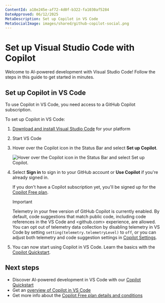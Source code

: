 ```yaml
---
ContentId: a18e245e-af72-4d0f-b322-fa1030af5284
DateApproved: 06/12/2025
MetaDescription: Set up Copilot in VS Code
MetaSocialImage: images/shared/github-copilot-social.png
---
```

# Set up Visual Studio Code with Copilot

Welcome to AI-powered development with Visual Studio Code! Follow the steps in this guide to get started in minutes.

## Set up Copilot in VS Code

To use Copilot in VS Code, you need access to a GitHub Copilot subscription.

To set up Copilot in VS Code:

1. [Download and install Visual Studio Code](https://code.visualstudio.com/Download) for your platform

1. Start VS Code

1. Hover over the Copilot icon in the Status Bar and select **Set up Copilot**.

    ![Hover over the Copilot icon in the Status Bar and select Set up Copilot.](images/setup/setup-copilot-status-bar.png)

1. Select **Sign in** to sign in to your GitHub account or **Use Copilot** if you're already signed in.

    If you don't have a Copilot subscription yet, you'll be signed up for the [Copilot Free plan](https://docs.github.com/en/copilot/managing-copilot/managing-copilot-as-an-individual-subscriber/managing-copilot-free/about-github-copilot-free).

    > [!IMPORTANT]
    > Telemetry in your free version of GitHub Copilot is currently enabled. By default, code suggestions that match public code, including code references in the VS Code and <github.com> experience, are allowed. You can opt out of telemetry data collection by disabling telemetry in VS Code by setting `setting(telemetry.telemetryLevel)` to `off`, or you can adjust both telemetry and code suggestion settings in [Copilot Settings](https://github.com/settings/copilot).

1. You can now start using Copilot in VS Code. Learn the basics with the [Copilot Quickstart](/docs/copilot/getting-started.md).

## Next steps

- Discover AI-powered development in VS Code with our [Copilot Quickstart](/docs/copilot/getting-started.md)
- Get an [overview of Copilot in VS Code](/docs/copilot/overview.md)
- Get more info about the [Copilot Free plan details and conditions](https://docs.github.com/en/copilot/about-github-copilot/subscription-plans-for-github-copilot)
